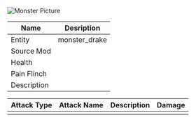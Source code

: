 ![Monster Picture](assets/img/scrag_drake.png)

|Name  |Desription|
|------|-------------|
|Entity|monster_drake|
|Source Mod||
|Health||
|Pain Flinch||
|Description||

|Attack Type|Attack Name|Description|Damage|
|-----------|-----------|-----------|------|
||||